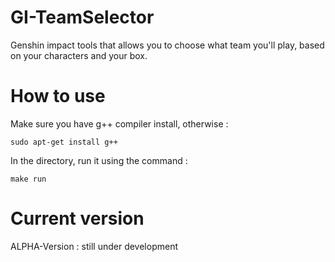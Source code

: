 # GI-TeamSelector
Genshin impact tools that allows you to choose what team you'll play, based on your characters and your box.

# How to use
Make sure you have g++ compiler install, otherwise : 
```
sudo apt-get install g++
```
In the directory, run it using the command : 
```
make run
```

# Current version

ALPHA-Version : still under development
